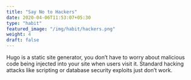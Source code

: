 ```yaml
---
title: "Say No to Hackers"
date: 2020-04-06T11:53:07+05:30
type: "habit"
featured_image: "/img/habit/hackers.png"
weight: 4
draft: false
---
```


Hugo is a static site generator, you don’t have to worry about malicious code being injected into your site when users visit it. Standard hacking attacks like scripting or database security exploits just don’t work.